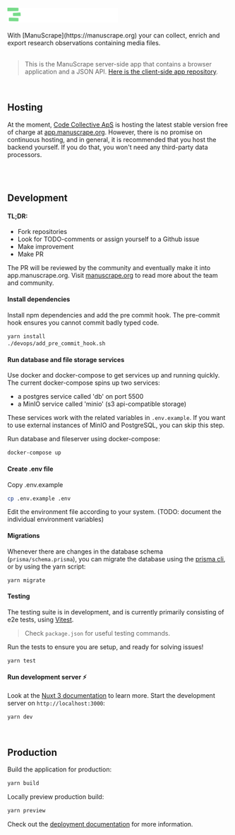 <br />

<a href="https://github.com/nikobojs/manuscrape_electron">
<picture>
  <source media="(prefers-color-scheme: light)" srcset="/public/logo/manuscrape-logo-dark.svg">
  <source media="(prefers-color-scheme: dark)" srcset="/public/logo/manuscrape-logo-light.svg">
  <img width="250" alt="Manuscape logo" src="/public/logo/manuscrape-logo-light.svg">
</picture>
</a>
<br />
<br />
With [ManuScrape](https://manuscrape.org) your can collect, enrich and export research observations containing media files. 
<br />
<br />

> This is the ManuScrape server-side app that contains a browser application and a JSON API. [Here is the client-side app repository](https://github.com/nikobojs/manuscrape_electron).

<br />

## Hosting

At the moment, [Code Collective ApS](codecollective.dk) is hosting the latest stable version free of charge at [app.manuscrape.org](https://app.manuscrape.org). However, there is no promise on continuous hosting, and in general, it is recommended that you host the backend yourself. If you do that, you won't need any third-party data processors.

<br />
<br />

## Development

#### TL;DR:

- Fork repositories
- Look for TODO-comments or assign yourself to a Github issue
- Make improvement
- Make PR

The PR will be reviewed by the community and eventually make it into app.manuscrape.org. Visit [manuscrape.org](https://manuscrape.org) to read more about the team and community.


#### Install dependencies

Install npm dependencies and add the pre commit hook. The pre-commit hook ensures you cannot commit badly typed code.

```bash
yarn install
./devops/add_pre_commit_hook.sh
```

#### Run database and file storage services

Use docker and docker-compose to get services up and running quickly. The current docker-compose spins up two services:

- a postgres service called 'db' on port 5500
- a MinIO service called 'minio' (s3 api-compatible storage)

These services work with the related variables in `.env.example`. If you want to use external instances of MinIO and PostgreSQL, you can skip this step.

Run database and fileserver using docker-compose:

```bash
docker-compose up
```

#### Create .env file

Copy .env.example
```bash
cp .env.example .env
```

Edit the environment file according to your system. (TODO: document the individual environment variables)

#### Migrations

Whenever there are changes in the database schema (`prisma/schema.prisma`), you can migrate the database using the [prisma cli](https://www.prisma.io/docs/reference/api-reference/command-reference), or by using the yarn script:

```bash
yarn migrate
```

#### Testing

The testing suite is in development, and is currently primarily consisting of e2e tests, using [Vitest](https://vitest.dev/).

> Check `package.json` for useful testing commands.

Run the tests to ensure you are setup, and ready for solving issues!
```bash
yarn test
```

#### Run development server ⚡

Look at the [Nuxt 3 documentation](https://nuxt.com/docs/getting-started/introduction) to learn more.
Start the development server on `http://localhost:3000`:

```bash
yarn dev
```

<br />

## Production

Build the application for production:

```bash
yarn build
```

Locally preview production build:

```bash
yarn preview
```

Check out the [deployment documentation](https://nuxt.com/docs/getting-started/deployment) for more information.
